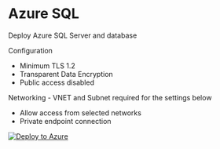 # Azure SQL
Deploy Azure SQL Server and database

Configuration
- Minimum TLS 1.2
- Transparent Data Encryption
- Public access disabled

Networking - VNET and Subnet required for the settings below
- Allow access from selected networks
- Private endpoint connection


[![Deploy to Azure](https://aka.ms/deploytoazurebutton)](https://portal.azure.com/#create/Microsoft.Template/uri/https%3A%2F%2Fraw.githubusercontent.com%2FSolid-tom%2FARMTemplates%2Fmain%2FAzureSQL%2Fsql-template.json)
